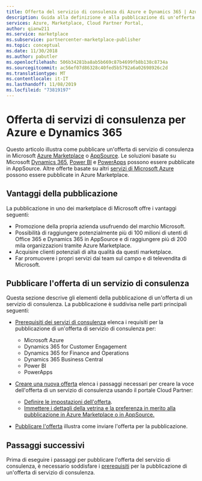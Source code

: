 ```yaml
---
title: Offerta del servizio di consulenza di Azure e Dynamics 365 | Azure Marketplace
description: Guida alla definizione e alla pubblicazione di un'offerta di servizi di consulenza per Dynamics 365 o Azure nel portale Cloud Partner.
services: Azure, Marketplace, Cloud Partner Portal,
author: qianw211
ms.service: marketplace
ms.subservice: partnercenter-marketplace-publisher
ms.topic: conceptual
ms.date: 11/30/2018
ms.author: pabutler
ms.openlocfilehash: 506b34281ba8ab5b669c87b4699fb8b138c8734a
ms.sourcegitcommit: ac56ef07d86328c40fed5b5792a6a02698926c2d
ms.translationtype: MT
ms.contentlocale: it-IT
ms.lasthandoff: 11/08/2019
ms.locfileid: "73819197"
---
```

# <a name="azure-and-dynamics-365-consulting-service-offer"></a>Offerta di servizi di consulenza per Azure e Dynamics 365

Questo articolo illustra come pubblicare un'offerta di servizio di consulenza in Microsoft <a href="https://azuremarketplace.microsoft.com">Azure Marketplace</a> o <a href="https://appsource.microsoft.com">AppSource</a>. Le soluzioni basate su Microsoft <a href="https://dynamics.microsoft.com">Dynamics 365</a>, <a href="https://powerbi.microsoft.com">Power BI</a> e <a href="https://powerapps.microsoft.com">PowerApps</a> possono essere pubblicate in AppSource. Altre offerte basate su altri <a href="https://azure.microsoft.com/services">servizi di Microsoft Azure</a> possono essere pubblicate in Azure Marketplace.

## <a name="publishing-benefits"></a>Vantaggi della pubblicazione

La pubblicazione in uno dei marketplace di Microsoft offre i vantaggi seguenti:

- Promozione della propria azienda usufruendo del marchio Microsoft.
- Possibilità di raggiungere potenzialmente più di 100 milioni di utenti di Office 365 e Dynamics 365 in AppSource e di raggiungere più di 200 mila organizzazioni tramite Azure Marketplace.
- Acquisire clienti potenziali di alta qualità da questi marketplace.
- Far promuovere i propri servizi dai team sul campo e di televendita di Microsoft.

## <a name="publish-a-consulting-service-offer"></a>Pubblicare l'offerta di un servizio di consulenza

Questa sezione descrive gli elementi della pubblicazione di un'offerta di un servizio di consulenza. La pubblicazione è suddivisa nelle parti principali seguenti:

- [Prerequisiti dei servizi di consulenza](./cpp-consulting-service-prerequisites.md) elenca i requisiti per la pubblicazione di un'offerta di servizio di consulenza per:
 
    - Microsoft Azure
    - Dynamics 365 for Customer Engagement 
    - Dynamics 365 for Finance and Operations 
    - Dynamics 365 Business Central 
    - Power BI 
    - PowerApps
- [Creare una nuova offerta](./cpp-consulting-service-create-offer.md) elenca i passaggi necessari per creare la voce dell'offerta di un servizio di consulenza usando il portale Cloud Partner:
    - [Definire le impostazioni dell'offerta](./cpp-consulting-service-define-offer-settings.md).
    - [Immettere i dettagli della vetrina e la preferenza in merito alla pubblicazione in Azure Marketplace o in AppSource.](./cpp-consulting-service-storefront-details.md)
- [Pubblicare l'offerta](./cpp-consulting-service-publish-offer.md) illustra come inviare l'offerta per la pubblicazione.

## <a name="next-steps"></a>Passaggi successivi

Prima di eseguire i passaggi per pubblicare l'offerta del servizio di consulenza, è necessario soddisfare i [prerequisiti](./cpp-consulting-service-prerequisites.md) per la pubblicazione di un'offerta di servizio di consulenza.
